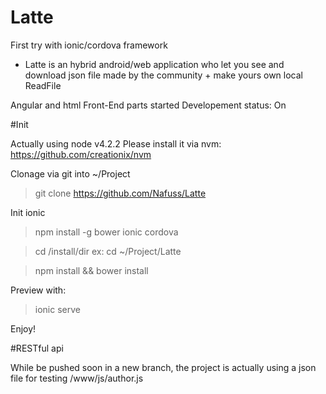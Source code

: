# Latte

First try with ionic/cordova framework

- Latte is an hybrid android/web application who let you see and download
json file made by the community + make yours own local ReadFile

Angular and html Front-End parts started
Developement status: On

#Init

Actually using node v4.2.2
Please install it via nvm: https://github.com/creationix/nvm

Clonage via git into ~/Project
> git clone https://github.com/Nafuss/Latte

Init ionic
> npm install -g bower ionic cordova

> cd /install/dir
ex: cd ~/Project/Latte

> npm install && bower install

Preview with:
> ionic serve

Enjoy!


#RESTful api

While be pushed soon in a new branch, the project is actually using a json file
for testing /www/js/author.js

